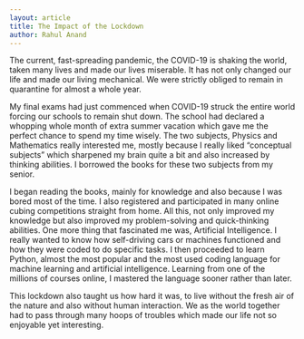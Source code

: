 ```yaml
---
layout: article
title: The Impact of the Lockdown
author: Rahul Anand
---
```


The current, fast-spreading pandemic, the COVID-19 is shaking the world, taken many lives and made our lives miserable. It has not only changed our life and made our living mechanical. We were strictly obliged to remain in quarantine for almost a whole year.

My final exams had just commenced when COVID-19 struck the entire world forcing our schools to remain shut down. The school had declared a whopping whole month of extra summer vacation which gave me the perfect chance to spend my time wisely. The two subjects, Physics and Mathematics really interested me, mostly because I really liked “conceptual subjects” which sharpened my brain quite a bit and also increased by thinking abilities. I borrowed the books for these two subjects from my senior.

I began reading the books, mainly for knowledge and also because I was bored most of the time. I also registered and participated in many online cubing competitions straight from home. All this, not only improved my knowledge but also improved my problem-solving and quick-thinking abilities. One more thing that fascinated me was, Artificial Intelligence. I really wanted to know how self-driving cars or machines functioned and how they were coded to do specific tasks. I then proceeded to learn Python, almost the most popular and the most used coding language for machine learning and artificial intelligence. Learning from one of the millions of courses online, I mastered the language sooner rather than later.

This lockdown also taught us how hard it was, to live without the fresh air of the nature and also without human interaction. We as the world together had to pass through many hoops of troubles which made our life not so enjoyable yet interesting.